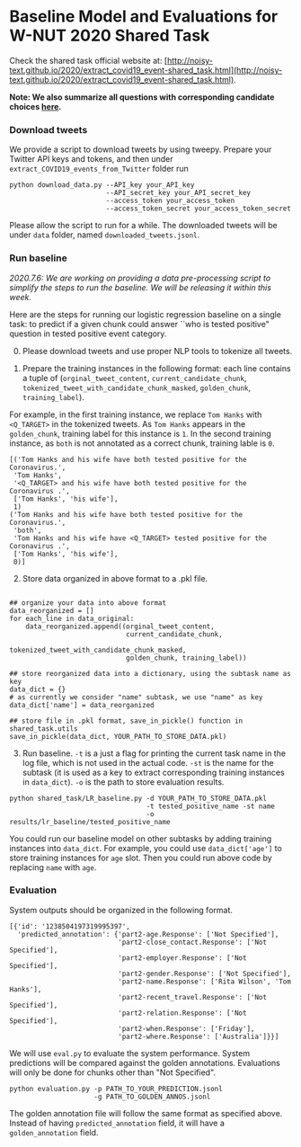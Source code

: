 
# Baseline Model and Evaluations for W-NUT 2020 Shared Task

Check the shared task official website at: [http://noisy-text.github.io/2020/extract_covid19_event-shared_task.html](http://noisy-text.github.io/2020/extract_covid19_event-shared_task.html).

**Note: We also summarize all questions with corresponding candidate choices [here](https://docs.google.com/document/d/1OWFTXOZpoXNrDULq6PFXvIGarSZwpU-uLQRuV4wrJwI/edit?usp=sharing).**

### Download tweets

We provide a script to download tweets by using tweepy. Prepare your Twitter API keys and tokens, and then under `extract_COVID19_events_from_Twitter` folder run

```angular2
python download_data.py --API_key your_API_key
                        --API_secret_key your_API_secret_key
                        --access_token your_access_token
                        --access_token_secret your_access_token_secret 
```

Please allow the script to run for a while. The downloaded tweets will be under `data` folder, named `downloaded_tweets.jsonl`.

### Run baseline

*2020.7.6: We are working on providing a data pre-processing script to simplify the steps to run the baseline. We will be releasing it within this week.*

Here are the steps for running our logistic regression baseline on a single task: to predict if a given chunk could answer ``who is tested positive" question in tested positive event category.

0. Please download tweets and use proper NLP tools to tokenize all tweets.

1. Prepare the training instances in the following format: each line contains a tuple of (`orginal_tweet_content`, `current_candidate_chunk`, `tokenized_tweet_with_candidate_chunk_masked`, `golden_chunk`, `training_label`).

For example, in the first training instance, we replace `Tom Hanks` with `<Q_TARGET>` in the tokenized tweets. As `Tom Hanks` appears in the `golden_chunk`, training label for this instance is `1`. In the second training instance, as `both` is not annotated as a correct chunk, training lable is `0`.

```
[('Tom Hanks and his wife have both tested positive for the Coronavirus.',
 'Tom Hanks',
 '<Q_TARGET> and his wife have both tested positive for the Coronavirus .',
 ['Tom Hanks', 'his wife'],
 1)
('Tom Hanks and his wife have both tested positive for the Coronavirus.',
 'both',
 'Tom Hanks and his wife have <Q_TARGET> tested positive for the Coronavirus .',
 ['Tom Hanks', 'his wife'],
 0)]
```

2. Store data organized in above format to a .pkl file.

```angular2

## organize your data into above format
data_reorganized = []
for each_line in data_original:
    data_reorganized.append((orginal_tweet_content,
                             current_candidate_chunk,
                             tokenized_tweet_with_candidate_chunk_masked,
                             golden_chunk, training_label))

## store reorganized data into a dictionary, using the subtask name as key
data_dict = {}
# as currently we consider "name" subtask, we use "name" as key
data_dict['name'] = data_reorganized

## store file in .pkl format, save_in_pickle() function in shared_task.utils
save_in_pickle(data_dict, YOUR_PATH_TO_STORE_DATA.pkl)
```

3. Run baseline. `-t` is a just a flag for printing the current task name in the log file, which is not used in the actual code. `-st` is the name for the subtask (it is used as a key to extract corresponding training instances in `data_dict`). `-o` is the path to store evaluation results.

```
python shared_task/LR_baseline.py -d YOUR_PATH_TO_STORE_DATA.pkl 
                                  -t tested_positive_name -st name
                                  -o results/lr_baseline/tested_positive_name
```

You could run our baseline model on other subtasks by adding training instances into `data_dict`. For example, you could use `data_dict['age']` to store training instances for `age` slot. Then you could run above code by replacing `name` with `age`.

### Evaluation

System outputs should be organized in the following format.

```angular2
[{'id': '1238504197319995397',
  'predicted_annotation': {'part2-age.Response': ['Not Specified'],
                           'part2-close_contact.Response': ['Not Specified'],
                           'part2-employer.Response': ['Not Specified'],
                           'part2-gender.Response': ['Not Specified'],
                           'part2-name.Response': ['Rita Wilson', 'Tom Hanks'],
                           'part2-recent_travel.Response': ['Not Specified'],
                           'part2-relation.Response': ['Not Specified'],
                           'part2-when.Response': ['Friday'],
                           'part2-where.Response': ['Australia']}}]
```

We will use `eval.py` to evaluate the system performance. System predictions will be compared against the golden annotations. Evaluations will only be done for chunks other than "Not Specified". 

```angular2
python evaluation.py -p PATH_TO_YOUR_PREDICTION.jsonl
                     -g PATH_TO_GOLDEN_ANNOS.jsonl
```

The golden annotation file will follow the same format as specified above. Instead of having `predicted_annotation` field, it will have a `golden_annotation` field.


